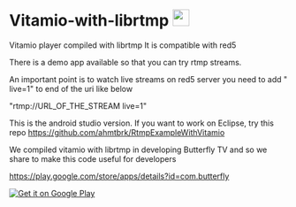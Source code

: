 Vitamio-with-librtmp <a href="http://www.butterflytv.net/"><img src="http://www.butterflytv.net/wp-content/uploads/2014/08/icon-butterflyTV-150x150.png" width="30"></a>
====================
Vitamio player compiled with librtmp 
It is compatible with red5

<div align="center">
</div>

There is a demo app available so that you can try rtmp streams. 

An important point is to watch live streams on red5 server you need to add " live=1" to end of the uri like below

"rtmp://URL_OF_THE_STREAM live=1"

This is the android studio version. If you want to work on Eclipse, try this repo 
https://github.com/ahmtbrk/RtmpExampleWithVitamio


We compiled vitamio with librtmp in developing Butterfly TV and so we share to make this code useful for developers

https://play.google.com/store/apps/details?id=com.butterfly

<a href="https://play.google.com/store/apps/details?id=com.butterfly">
  <img alt="Get it on Google Play" src="https://developer.android.com/images/brand/en_generic_rgb_wo_60.png">
</a>
